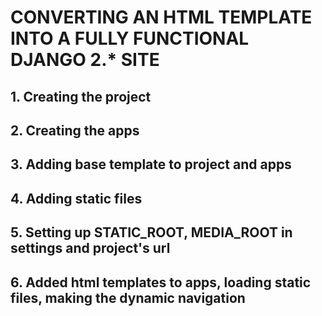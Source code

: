 # CONVERTING AN HTML TEMPLATE INTO A FULLY FUNCTIONAL DJANGO 2.* SITE

## 1. Creating the project

## 2. Creating the apps

## 3. Adding base template to project and apps

## 4. Adding static files

## 5. Setting up STATIC_ROOT, MEDIA_ROOT in settings and project's url

## 6. Added html templates to apps, loading static files, making the dynamic navigation 